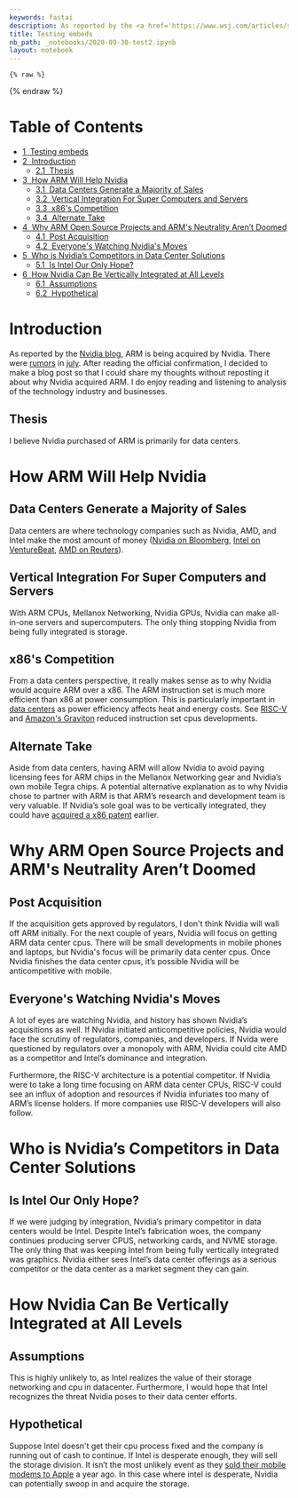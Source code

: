 ```yaml
---
keywords: fastai
description: As reported by the <a href='https://www.wsj.com/articles/softbank-explores-options-for-chip-designer-arm-holdings-11594672437'>Nvidia blog](https://nvidianews.nvidia.com/news/nvidia-to-acquire-arm-for-40-billion-creating-worlds-premier-computing-company-for-the-age-of-ai), ARM is being acquired by Nvidia. There were [rumors](https://www.theverge.com/circuitbreaker/2020/7/31/21349332/nvidia-talks-buy-arm-processor-mobile-deal-32-billion-softbank-purchase-rumor) in [july</a>. After reading the official confirmation, I decided to make a blog post so that I could share my thoughts without reposting it about why Nvidia acquired ARM. I do enjoy reading and listening to analysis of the technology industry and businesses.
title: Testing embeds
nb_path: _notebooks/2020-09-30-test2.ipynb
layout: notebook
---
```


<!--
#################################################
### THIS FILE WAS AUTOGENERATED! DO NOT EDIT! ###
#################################################
# file to edit: _notebooks/2020-09-30-test2.ipynb
-->

<div class="container" id="notebook-container">
        
    {% raw %}
    
<div class="cell border-box-sizing code_cell rendered">

</div>
    {% endraw %}

<div class="cell border-box-sizing text_cell rendered"><div class="inner_cell">
<div class="text_cell_render border-box-sizing rendered_html">
<p><h1>Table of Contents<span class="tocSkip"></span></h1></p>
<div class="toc"><ul class="toc-item"><li><span><a href="#Testing-embeds" data-toc-modified-id="Testing-embeds-1"><span class="toc-item-num">1&nbsp;&nbsp;</span>Testing embeds</a></span></li><li><span><a href="#Introduction" data-toc-modified-id="Introduction-2"><span class="toc-item-num">2&nbsp;&nbsp;</span>Introduction</a></span><ul class="toc-item"><li><span><a href="#Thesis" data-toc-modified-id="Thesis-2.1"><span class="toc-item-num">2.1&nbsp;&nbsp;</span>Thesis</a></span></li></ul></li><li><span><a href="#How-ARM-Will-Help-Nvidia" data-toc-modified-id="How-ARM-Will-Help-Nvidia-3"><span class="toc-item-num">3&nbsp;&nbsp;</span>How ARM Will Help Nvidia</a></span><ul class="toc-item"><li><span><a href="#Data-Centers-Generate-a-Majority-of-Sales" data-toc-modified-id="Data-Centers-Generate-a-Majority-of-Sales-3.1"><span class="toc-item-num">3.1&nbsp;&nbsp;</span>Data Centers Generate a Majority of Sales</a></span></li><li><span><a href="#Vertical-Integration-For-Super-Computers-and-Servers" data-toc-modified-id="Vertical-Integration-For-Super-Computers-and-Servers-3.2"><span class="toc-item-num">3.2&nbsp;&nbsp;</span>Vertical Integration For Super Computers and Servers</a></span></li><li><span><a href="#x86's-Competition" data-toc-modified-id="x86's-Competition-3.3"><span class="toc-item-num">3.3&nbsp;&nbsp;</span>x86's Competition</a></span></li><li><span><a href="#Alternate-Take" data-toc-modified-id="Alternate-Take-3.4"><span class="toc-item-num">3.4&nbsp;&nbsp;</span>Alternate Take</a></span></li></ul></li><li><span><a href="#Why-ARM-Open-Source-Projects-and-ARM's-Neutrality-Aren’t-Doomed" data-toc-modified-id="Why-ARM-Open-Source-Projects-and-ARM's-Neutrality-Aren’t-Doomed-4"><span class="toc-item-num">4&nbsp;&nbsp;</span>Why ARM Open Source Projects and ARM's Neutrality Aren’t Doomed</a></span><ul class="toc-item"><li><span><a href="#Post-Acquisition" data-toc-modified-id="Post-Acquisition-4.1"><span class="toc-item-num">4.1&nbsp;&nbsp;</span>Post Acquisition</a></span></li><li><span><a href="#Everyone's-Watching-Nvidia's-Moves" data-toc-modified-id="Everyone's-Watching-Nvidia's-Moves-4.2"><span class="toc-item-num">4.2&nbsp;&nbsp;</span>Everyone's Watching Nvidia's Moves</a></span></li></ul></li><li><span><a href="#Who-is-Nvidia’s-Competitors-in-Data-Center-Solutions" data-toc-modified-id="Who-is-Nvidia’s-Competitors-in-Data-Center-Solutions-5"><span class="toc-item-num">5&nbsp;&nbsp;</span>Who is Nvidia’s Competitors in Data Center Solutions</a></span><ul class="toc-item"><li><span><a href="#Is-Intel-Our-Only-Hope?" data-toc-modified-id="Is-Intel-Our-Only-Hope?-5.1"><span class="toc-item-num">5.1&nbsp;&nbsp;</span>Is Intel Our Only Hope?</a></span></li></ul></li><li><span><a href="#How-Nvidia-Can-Be-Vertically-Integrated-at-All-Levels" data-toc-modified-id="How-Nvidia-Can-Be-Vertically-Integrated-at-All-Levels-6"><span class="toc-item-num">6&nbsp;&nbsp;</span>How Nvidia Can Be Vertically Integrated at All Levels</a></span><ul class="toc-item"><li><span><a href="#Assumptions" data-toc-modified-id="Assumptions-6.1"><span class="toc-item-num">6.1&nbsp;&nbsp;</span>Assumptions</a></span></li><li><span><a href="#Hypothetical" data-toc-modified-id="Hypothetical-6.2"><span class="toc-item-num">6.2&nbsp;&nbsp;</span>Hypothetical</a></span></li></ul></li></ul></div>
</div>
</div>
</div>
<div class="cell border-box-sizing text_cell rendered"><div class="inner_cell">
<div class="text_cell_render border-box-sizing rendered_html">
<h1 id="Introduction">Introduction<a class="anchor-link" href="#Introduction"> </a></h1><p>As reported by the <a href="https://nvidianews.nvidia.com/news/nvidia-to-acquire-arm-for-40-billion-creating-worlds-premier-computing-company-for-the-age-of-ai">Nvidia blog</a>, ARM is being acquired by Nvidia. There were <a href="https://www.theverge.com/circuitbreaker/2020/7/31/21349332/nvidia-talks-buy-arm-processor-mobile-deal-32-billion-softbank-purchase-rumor">rumors</a> in <a href="https://www.wsj.com/articles/softbank-explores-options-for-chip-designer-arm-holdings-11594672437">july</a>. After reading the official confirmation, I decided to make a blog post so that I could share my thoughts without reposting it about why Nvidia acquired ARM. I do enjoy reading and listening to analysis of the technology industry and businesses.</p>
<h2 id="Thesis">Thesis<a class="anchor-link" href="#Thesis"> </a></h2><p>I believe Nvidia purchased of ARM is primarily for data centers.</p>

</div>
</div>
</div>
<div class="cell border-box-sizing text_cell rendered"><div class="inner_cell">
<div class="text_cell_render border-box-sizing rendered_html">
<h1 id="How-ARM-Will-Help-Nvidia">How ARM Will Help Nvidia<a class="anchor-link" href="#How-ARM-Will-Help-Nvidia"> </a></h1><h2 id="Data-Centers-Generate-a-Majority-of-Sales">Data Centers Generate a Majority of Sales<a class="anchor-link" href="#Data-Centers-Generate-a-Majority-of-Sales"> </a></h2><p>Data centers are where technology companies such as Nvidia, AMD, and Intel make the most amount of money (<a href="https://www.bloomberg.com/news/articles/2020-08-19/nvidia-gives-bullish-forecast-on-surging-data-center-demand">Nvidia on Bloomberg</a>, <a href="https://venturebeat.com/2020/01/23/intels-strong-20-2-billion-q4-revenues-driven-by-datacenter-growth/">Intel on VentureBeat</a>, <a href="https://www.reuters.com/article/us-amd-results-idUSKCN1PN2WR">AMD on Reuters</a>).</p>
<h2 id="Vertical-Integration-For-Super-Computers-and-Servers">Vertical Integration For Super Computers and Servers<a class="anchor-link" href="#Vertical-Integration-For-Super-Computers-and-Servers"> </a></h2><p>With ARM CPUs, Mellanox Networking, Nvidia GPUs, Nvidia can make all-in-one servers and supercomputers. The only thing stopping Nvidia from being fully integrated is storage.</p>
<h2 id="x86's-Competition">x86's Competition<a class="anchor-link" href="#x86's-Competition"> </a></h2><p>From a data centers perspective, it really makes sense as to why Nvidia would acquire ARM over a x86. The ARM instruction set is much more efficient than x86 at power consumption. This is particularly important in <a href="https://www.networkworld.com/article/2283252/data-center-power--the-cost-reality.html">data centers</a> as power efficiency affects heat and energy costs. See <a href="https://tachyum.com/pr-2020-08-04.shtml">RISC-V</a> and <a href="https://www.anandtech.com/show/15578/cloud-clash-amazon-graviton2-arm-against-intel-and-amd">Amazon's Graviton</a> reduced instruction set cpus developments.</p>
<h2 id="Alternate-Take">Alternate Take<a class="anchor-link" href="#Alternate-Take"> </a></h2><p>Aside from data centers, having ARM will allow Nvidia to avoid paying licensing fees for ARM chips in the Mellanox Networking gear and Nvidia’s own mobile Tegra chips. 
A potential alternative explanation as to why Nvidia chose to partner with ARM is that ARM’s research and development team is very valuable. If Nvidia’s sole goal was to be vertically integrated, they could have <a href="http://www.digitimes.com/news/a20090327PD204.html">acquired a x86 patent</a> earlier.</p>

</div>
</div>
</div>
<div class="cell border-box-sizing text_cell rendered"><div class="inner_cell">
<div class="text_cell_render border-box-sizing rendered_html">
<h1 id="Why-ARM-Open-Source-Projects-and-ARM's-Neutrality-Aren&#8217;t-Doomed">Why ARM Open Source Projects and ARM's Neutrality Aren&#8217;t Doomed<a class="anchor-link" href="#Why-ARM-Open-Source-Projects-and-ARM's-Neutrality-Aren&#8217;t-Doomed"> </a></h1><h2 id="Post-Acquisition">Post Acquisition<a class="anchor-link" href="#Post-Acquisition"> </a></h2><p>If the acquisition gets approved by regulators, I don't think Nvidia will wall off ARM initially. For the next couple of years, Nvidia will focus on getting ARM data center cpus. There will be small developments in mobile phones and laptops, but Nvidia's focus will be primarily data center cpus. Once Nvidia finishes the data center cpus, it’s possible Nvidia will be anticompetitive with mobile.</p>
<h2 id="Everyone's-Watching-Nvidia's-Moves">Everyone's Watching Nvidia's Moves<a class="anchor-link" href="#Everyone's-Watching-Nvidia's-Moves"> </a></h2><p>A lot of eyes are watching Nvidia, and history has shown Nvidia’s acquisitions as well. If Nvidia initiated anticompetitive policies, Nvidia would face the scrutiny of regulators, companies, and developers. If Nvida were questioned by regulators over a monopoly with ARM, Nvidia could cite AMD as a competitor and Intel’s dominance and integration.</p>
<p>Furthermore, the RISC-V architecture is a potential competitor. If Nvidia were to take a long time focusing on ARM data center CPUs, RISC-V could see an influx of adoption and resources if Nvidia infuriates too many of ARM’s license holders. If more companies use RISC-V developers will also follow.</p>

</div>
</div>
</div>
<div class="cell border-box-sizing text_cell rendered"><div class="inner_cell">
<div class="text_cell_render border-box-sizing rendered_html">
<h1 id="Who-is-Nvidia&#8217;s-Competitors-in-Data-Center-Solutions">Who is Nvidia&#8217;s Competitors in Data Center Solutions<a class="anchor-link" href="#Who-is-Nvidia&#8217;s-Competitors-in-Data-Center-Solutions"> </a></h1><h2 id="Is-Intel-Our-Only-Hope?">Is Intel Our Only Hope?<a class="anchor-link" href="#Is-Intel-Our-Only-Hope?"> </a></h2><p>If we were judging by integration, Nvidia’s primary competitor in data centers would be Intel. Despite Intel’s fabrication woes, the company continues producing server CPUS, networking cards, and NVME storage. The only thing that was keeping Intel from being fully vertically integrated was graphics. Nvidia either sees Intel’s data center offerings as a serious competitor or the data center as a market segment they can gain.</p>

</div>
</div>
</div>
<div class="cell border-box-sizing text_cell rendered"><div class="inner_cell">
<div class="text_cell_render border-box-sizing rendered_html">
<h1 id="How-Nvidia-Can-Be-Vertically-Integrated-at-All-Levels">How Nvidia Can Be Vertically Integrated at All Levels<a class="anchor-link" href="#How-Nvidia-Can-Be-Vertically-Integrated-at-All-Levels"> </a></h1><h2 id="Assumptions">Assumptions<a class="anchor-link" href="#Assumptions"> </a></h2><p>This is highly unlikely to, as Intel realizes the value of their storage networking and cpu in datacenter. Furthermore, I would hope that Intel recognizes the threat Nvidia poses to their data center efforts.</p>
<h2 id="Hypothetical">Hypothetical<a class="anchor-link" href="#Hypothetical"> </a></h2><p>Suppose Intel doesn't get their cpu process fixed and the company is running out of cash to continue. If Intel is desperate enough, they will sell the storage division. It isn’t the most unlikely event as they <a href="https://www.cnbc.com/2019/08/01/intel-future-in-5g-networks-after-apple-buys-modem-business.html">sold their mobile modems to Apple</a> a year ago. In this case where intel is desperate, Nvidia can potentially swoop in and acquire the storage.</p>

</div>
</div>
</div>
</div>
 

